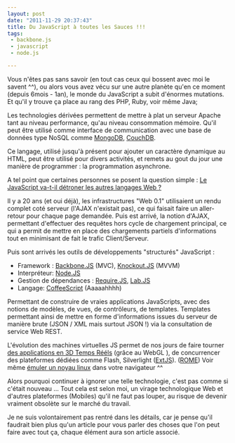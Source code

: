 ```yaml
---
layout: post
date: "2011-11-29 20:37:43"
title: Du JavaScript à toutes les Sauces !!! 
tags:
 - backbone.js
 - javascript
 - node.js

---
```


Vous n'êtes pas sans savoir (en tout cas ceux qui bossent avec moi le savent ^^), ou alors vous avez vécu sur une autre planète qu'en ce moment (depuis 6mois - 1an), le monde du JavaScript a subit d'énormes mutations. 
Et qu'il y trouve ça place au rang des PHP, Ruby, voir même Java; 

Les technologies dérivées permettent de mettre à plat un serveur Apache tant au niveau performance, qu'au niveau consommation mémoire. Qu'il peut être utilisé comme interface de communication avec une base de données type NoSQL comme [MongoDB](http://www.mongodb.org/), [CouchDB](http://couchdb.apache.org/). 

Ce langage, utilisé jusqu'à présent pour ajouter un caractère dynamique au HTML, peut être utilisé pour divers activités, et remets au gout du jour une manière de programmer : la programmation asynchrone. 

A tel point que certaines personnes se posent la question simple : [Le JavaScript va-t-il détroner les autres langages Web ?](http://fr.techcrunch.com/2011/04/29/le-javascript-va-t-il-detroner-les-autres-langages-web/)

Il y a 20 ans (et oui déjà), les infrastructures "Web 0.1" utilisaient un rendu complet coté serveur (l'AJAX n'existait pas), ce qui faisait faire un aller-retour pour chaque page demandée. Puis est arrivé, la notion d'AJAX, permettant d'effectuer des requêtes hors cycle de chargement principal, ce qui a permit de mettre en place des chargements partiels d'informations tout en minimisant de fait le trafic Client/Serveur.

Puis sont arrivés les outils de développements "structurés" JavaScript :

  * Framework : [Backbone.JS](http://documentcloud.github.com/backbone/) (MVC), [Knockout.JS](http://knockoutjs.com/) (MVVM)
  * Interpréteur: [Node.JS](http://nodejs.org/)
  * Gestion de dépendances : [Require.JS](http://requirejs.org/), [Lab.JS](http://labjs.com/)
  * Langage: [CoffeeScript](http://jashkenas.github.com/coffee-script/) (Aaaaahhhh)

Permettant de construire de vraies applications JavaScripts, avec des notions de modèles, de vues, de contrôleurs, de templates. Templates permettant ainsi de mettre en forme d'informations issues du serveur de manière brute (JSON / XML mais surtout JSON !) via la consultation de service Web REST.

L'évolution des machines virtuelles JS permet de nos jours de faire tourner [des applications en 3D Temps Rééls](http://korben.info/demo-webgl.html) (grâce au WebGL ), de concurrencer des plateformes dédiées comme Flash, Silverlight ([ExtJS](http://www.sencha.com/)). ([ROME](http://www.ro.me/)) Voir même [émuler un noyau linux](http://bellard.org/jslinux/) dans votre navigateur ^^ 

Alors pourquoi continuer à ignorer une telle technologie, c'est pas comme si c'était nouveau ... Tout cela est selon moi, un virage technologique Web et d'autres plateformes (Mobiles) qu'il ne faut pas louper, au risque de devenir vraiment obsolète sur le marché du travail.

Je ne suis volontairement pas rentré dans les détails, car je pense qu'il faudrait bien plus qu'un article pour vous parler des choses que l'on peut faire avec tout ça, chaque élément aura son article associé.

